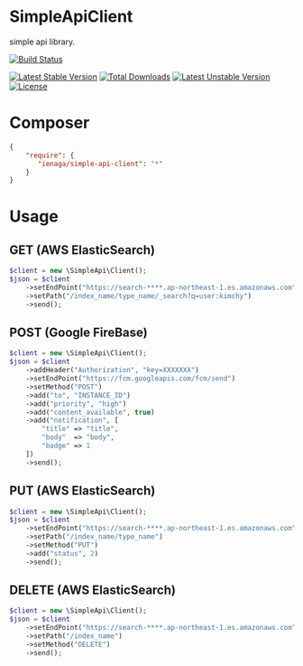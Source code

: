 # SimpleApiClient

simple api library.

[![Build Status](https://travis-ci.org/ienaga/SimpleApiClient.svg?branch=master)](https://travis-ci.org/ienaga/SimpleApiClient)

[![Latest Stable Version](https://poser.pugx.org/ienaga/simple-api-client/v/stable)](https://packagist.org/packages/ienaga/simple-api-client) [![Total Downloads](https://poser.pugx.org/ienaga/simple-api-client/downloads)](https://packagist.org/packages/ienaga/simple-api-client) [![Latest Unstable Version](https://poser.pugx.org/ienaga/simple-api-client/v/unstable)](https://packagist.org/packages/ienaga/simple-api-client) [![License](https://poser.pugx.org/ienaga/simple-api-client/license)](https://packagist.org/packages/ienaga/simple-api-client)


# Composer

```json
{
    "require": {
       "ienaga/simple-api-client": "*"
    }
}
```

# Usage


## GET (AWS ElasticSearch)

```php
$client = new \SimpleApi\Client();
$json = $client
    ->setEndPoint("https://search-****.ap-northeast-1.es.amazonaws.com")
    ->setPath("/index_name/type_name/_search?q=user:kimchy")
    ->send();
```

## POST (Google FireBase)

```php
$client = new \SimpleApi\Client();
$json = $client
    ->addHeader("Authorization", "key=XXXXXXX")
    ->setEndPoint("https://fcm.googleapis.com/fcm/send")
    ->setMethod("POST")
    ->add("to", "INSTANCE_ID")
    ->add("priority", "high")
    ->add("content_available", true)
    ->add("notification", [
        "title" => "title", 
        "body"  => "body", 
        "badge" => 1
    ])
    ->send();
```

## PUT (AWS ElasticSearch)

```php
$client = new \SimpleApi\Client();
$json = $client
    ->setEndPoint("https://search-****.ap-northeast-1.es.amazonaws.com")
    ->setPath("/index_name/type_name")
    ->setMethod("PUT")
    ->add("status", 2)
    ->send();
```

## DELETE (AWS ElasticSearch)

```php
$client = new \SimpleApi\Client();
$json = $client
    ->setEndPoint("https://search-****.ap-northeast-1.es.amazonaws.com")
    ->setPath("/index_name")
    ->setMethod("DELETE")
    ->send();
```